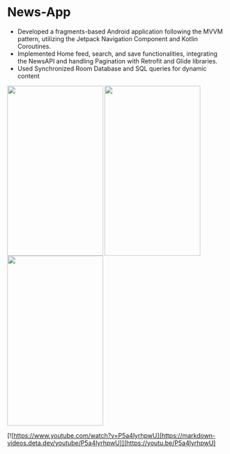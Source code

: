 # News-App

* Developed a fragments-based Android application following the MVVM
pattern, utilizing the Jetpack Navigation Component and Kotlin Coroutines.
* Implemented Home feed, search, and save functionalities, integrating the
NewsAPI and handling Pagination with Retrofit and Glide libraries.
* Used Synchronized Room Database and SQL queries for dynamic content

<img src="https://user-images.githubusercontent.com/63710339/229843201-a3d03293-b9b8-435e-a522-6c434a3f7c9d.jpg" width="220" height="390" align="left">
<img src="https://user-images.githubusercontent.com/63710339/229843210-2996a885-6345-4cc0-9e9d-3ce1fdb9d5b5.jpg" width="220" height="390" align="left">
<img src="https://user-images.githubusercontent.com/63710339/229843220-a8444820-eab0-4513-bb7d-81634ffffa22.jpg" width="220" height="390" >

[![https://www.youtube.com/watch?v=P5a4lyrhpwU](https://markdown-videos.deta.dev/youtube/P5a4lyrhpwU)](https://youtu.be/P5a4lyrhpwU)
